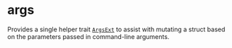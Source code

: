 # args

Provides a single helper trait [`ArgsExt`](./src/lib.rs) to assist with
mutating a struct based on the parameters passed in command-line arguments.

